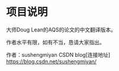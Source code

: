 # 项目说明
大师Doug Lean的AQS的论文的中文翻译版本。

作者水平有限，如有不当，恳请大家指出。

作者：sushengmiyan CSDN blog[连接地址] https://blog.csdn.net/sushengmiyan/
